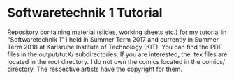 # Softwaretechnik 1 Tutorial
Repository containing material (slides, working sheets etc.) for my tutorial in "Softwaretechnik 1" i held in Summer Term 2017 and currently in Summer Term 2018 at Karlsruhe Institute of Technology (KIT). 
You can find the PDF files in the output/tutX/ subdirectories. If you are interested, the .tex files are located in the root directory. 
I do not own the comics located in the comics/ directory. The respective artists have the copyright for them.
